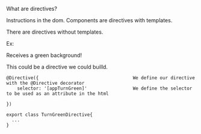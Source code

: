 What are directives?

Instructions in the dom. Components are directives with templates.

There are directives without templates.

Ex: <p appTurnGreen> Receives a green background! </p>
    This could be a directive we could builld.

    @Directive({                                   We define our directive with the @Directive decorator 
        selector: '[appTurnGreen]'                 We define the selector to be used as an attribute in the html

    })

    export class TurnGreenDirective{
      ...
    }


